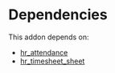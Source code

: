# Dependencies

This addon depends on:

- [hr_attendance](https://github.com/bringout/oca-ocb-hr/tree/93e1948189b86e895a0e69df02014248afcec99d/odoo-bringout-oca-ocb-hr_attendance)
- [hr_timesheet_sheet](https://github.com/bringout/oca-mrp)
